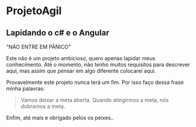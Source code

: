 # ProjetoAgil
## Lapidando o c# e o Angular

"NÃO ENTRE EM PÂNICO"

Este não é um projeto ambicioso, quero apenas lapidar meus conhecimento.
Até o momento, não tenho muitos requisitos para descrever aqui, mas assim que pensar em algo diferente colocarei aqui.

Provavelmente este projeto nunca terá um fim. Por isso faço dessa frase minha palavras:
>Vamos deixar a meta aberta. Quando atingirmos a meta, nós dobramos a meta.

Enfim, até mais e obrigado pelos os peixes..
